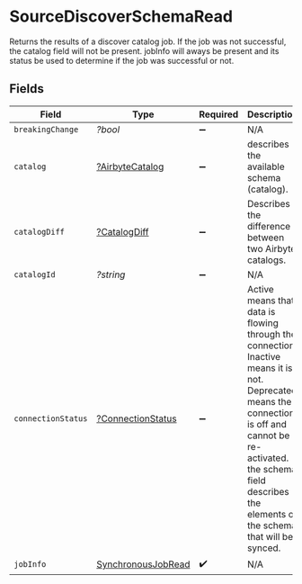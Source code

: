 # SourceDiscoverSchemaRead

Returns the results of a discover catalog job. If the job was not successful, the catalog field will not be present. jobInfo will aways be present and its status be used to determine if the job was successful or not.


## Fields

| Field                                                                                                                                                                                                                             | Type                                                                                                                                                                                                                              | Required                                                                                                                                                                                                                          | Description                                                                                                                                                                                                                       |
| --------------------------------------------------------------------------------------------------------------------------------------------------------------------------------------------------------------------------------- | --------------------------------------------------------------------------------------------------------------------------------------------------------------------------------------------------------------------------------- | --------------------------------------------------------------------------------------------------------------------------------------------------------------------------------------------------------------------------------- | --------------------------------------------------------------------------------------------------------------------------------------------------------------------------------------------------------------------------------- |
| `breakingChange`                                                                                                                                                                                                                  | *?bool*                                                                                                                                                                                                                           | :heavy_minus_sign:                                                                                                                                                                                                                | N/A                                                                                                                                                                                                                               |
| `catalog`                                                                                                                                                                                                                         | [?AirbyteCatalog](../../models/shared/AirbyteCatalog.md)                                                                                                                                                                          | :heavy_minus_sign:                                                                                                                                                                                                                | describes the available schema (catalog).                                                                                                                                                                                         |
| `catalogDiff`                                                                                                                                                                                                                     | [?CatalogDiff](../../models/shared/CatalogDiff.md)                                                                                                                                                                                | :heavy_minus_sign:                                                                                                                                                                                                                | Describes the difference between two Airbyte catalogs.                                                                                                                                                                            |
| `catalogId`                                                                                                                                                                                                                       | *?string*                                                                                                                                                                                                                         | :heavy_minus_sign:                                                                                                                                                                                                                | N/A                                                                                                                                                                                                                               |
| `connectionStatus`                                                                                                                                                                                                                | [?ConnectionStatus](../../models/shared/ConnectionStatus.md)                                                                                                                                                                      | :heavy_minus_sign:                                                                                                                                                                                                                | Active means that data is flowing through the connection. Inactive means it is not. Deprecated means the connection is off and cannot be re-activated. the schema field describes the elements of the schema that will be synced. |
| `jobInfo`                                                                                                                                                                                                                         | [SynchronousJobRead](../../models/shared/SynchronousJobRead.md)                                                                                                                                                                   | :heavy_check_mark:                                                                                                                                                                                                                | N/A                                                                                                                                                                                                                               |